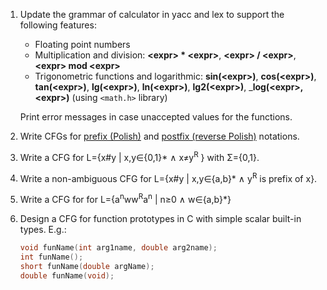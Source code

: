 1. Update the grammar of calculator in yacc and lex to support the following features:
    - Floating point numbers
    - Multiplication and division: __\<expr\> * \<expr\>__, __\<expr\> / \<expr\>__, __\<expr\> mod \<expr\>__
    - Trigonometric functions and logarithmic: __sin(\<expr\>)__, __cos(\<expr\>)__, __tan(\<expr\>)__,
    __lg(\<expr\>)__, __ln(\<expr\>)__, __lg2(\<expr\>)__, ___log(\<expr\>, \<expr\>)__ (using ```<math.h>``` library)

    Print error messages in case unaccepted values for the functions.

2. Write CFGs for [prefix (Polish)](https://en.wikipedia.org/wiki/Polish_notation) and [postfix (reverse Polish)](https://en.wikipedia.org/wiki/Reverse_Polish_notation) notations.

3. Write a CFG for L={x#y | x,y∈{0,1}* ∧ x≠y<sup>R</sup> } with Σ={0,1}.

4. Write a non-ambiguous CFG for L={x#y | x,y∈{a,b}* ∧ y<sup>R</sup> is prefix of x}.

5. Write a CFG for for L={a<sup>n</sup>ww<sup>R</sup>a<sup>n</sup> | n≥0 ∧ w∈{a,b}*}

6. Design a CFG for function prototypes in C with simple scalar built-in types. E.g.:
    ```c
    void funName(int arg1name, double arg2name);
    int funName();
    short funName(double argName);
    double funName(void);
    ```